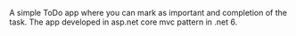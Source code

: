 A simple ToDo app where you can mark as important and completion of the task. The app developed in asp.net core mvc pattern in .net 6.
